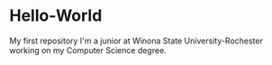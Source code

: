 # Hello-World
My first repository
I'm a junior at Winona State University-Rochester working on my Computer Science degree.
